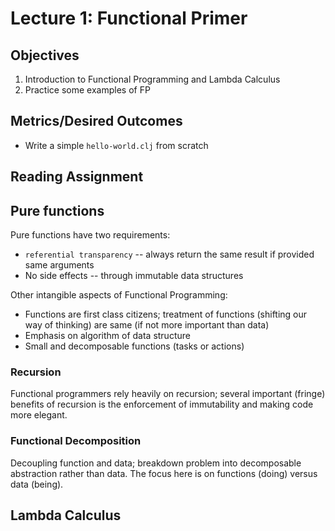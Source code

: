 # Lecture 1: Functional Primer

## Objectives

1. Introduction to Functional Programming and Lambda Calculus
2. Practice some examples of FP

## Metrics/Desired Outcomes

* Write a simple `hello-world.clj` from scratch

## Reading Assignment

## Pure functions

Pure functions have two requirements:
* `referential transparency` -- always return the same result if provided same arguments
* No side effects -- through immutable data structures

Other intangible aspects of Functional Programming:
* Functions are first class citizens; treatment of functions (shifting our way of thinking) are same (if not more important than data)
* Emphasis on algorithm of data structure
* Small and decomposable functions (tasks or actions)

### Recursion

Functional programmers rely heavily on recursion; several important (fringe) benefits of recursion is the enforcement of immutability and making code more elegant.

### Functional Decomposition

Decoupling function and data; breakdown problem into decomposable abstraction rather than data.  The focus here is on functions (doing) versus data (being).

## Lambda Calculus

